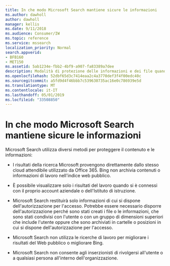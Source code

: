 ```yaml
---
title: In che modo Microsoft Search mantiene sicure le informazioni
ms.author: dawholl
author: dawholl
manager: kellis
ms.date: 9/11/2018
ms.audience: Consumer/IW
ms.topic: reference
ms.service: mssearch
localization_priority: Normal
search.appverid:
- BFB160
- MET150
ms.assetid: 5ab1234e-fbb2-4bf9-a907-fa83389a7dee
description: Modalità di protezione delle informazioni e dei file quando si utilizza Microsoft Search
ms.openlocfilehash: 52dbf65d3c7414eaa2c4a3770def3f4f00edc40c
ms.sourcegitcommit: a5fd9d4f46bbb7c539630735ac16e0c786939e5d
ms.translationtype: MT
ms.contentlocale: it-IT
ms.lasthandoff: 05/01/2019
ms.locfileid: "33508850"
---
```

# <a name="how-microsoft-search-keeps-your-info-secure"></a>In che modo Microsoft Search mantiene sicure le informazioni

Microsoft Search utilizza diversi metodi per proteggere il contenuto e le informazioni:
  
- I risultati della ricerca Microsoft provengono direttamente dallo stesso cloud attendibile utilizzato da Office 365. Bing non archivia contenuti o informazioni di lavoro nell'indice web pubblico.
    
- È possibile visualizzare solo i risultati del lavoro quando si è connessi con il proprio account aziendale o dell'Istituto di istruzione.
    
- Microsoft Search restituirà solo informazioni di cui si dispone dell'autorizzazione per l'accesso. Potrebbe essere necessario disporre dell'autorizzazione perché sono stati creati i file o le informazioni, che sono stati condivisi con l'utente o con un gruppo di dimensioni superiori che include l'utente oppure che sono archiviati in cartelle o posizioni in cui si dispone dell'autorizzazione per l'accesso.
    
- Microsoft Search non utilizza le ricerche di lavoro per migliorare i risultati del Web pubblico o migliorare Bing.
    
- Microsoft Search non consente agli inserzionisti di rivolgersi all'utente o a qualsiasi persona all'interno dell'organizzazione.

  

